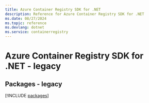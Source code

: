 ```yaml
---
title: Azure Container Registry SDK for .NET
description: Reference for Azure Container Registry SDK for .NET
ms.date: 08/27/2024
ms.topic: reference
ms.devlang: dotnet
ms.service: containerregistry
---
```

# Azure Container Registry SDK for .NET - legacy
## Packages - legacy
[!INCLUDE [packages](container-registry-index.md)]